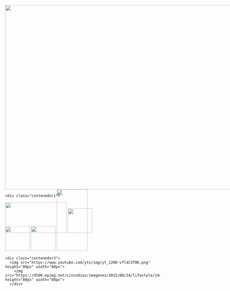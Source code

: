 <html>
  <head>
    <tittle></tittle>
 <style>
   .contenedor{
   text-aling: center;
   background: Image;
   border: 2px;
   height: 600px;
   width: 1000px;
   float: left;
   }
    .contenedor1{
   text-aling: center;
   background: whrite;
   border: 2px solid black;
   height: 300px;
   width: 250px;
   float: left;
   }
    .contenedor2{
   text-aling: center;
   background: whrite;
   border: 2px solid black;
   height: 300px;
   width: 250px;
   float: right;
   }
    .contenedor3{
   text-aling: center;
   background: whrite;
   border: 2px solid black;
   height: 300px;
   width: 250px;
   float: right;
   }
    </style>
  </head>
  <body>
    <div class="contenedor">
        <img src="https://image.freepik.com/foto-gratis/viejo-grunge-fondo-negro-gris_74190-2032.jpg" height="600" width="1000">
   
    <div class="contenedor1">
  <img src="https://66.media.tumblr.com/958c5daab6054c651fe26cc5f741ce02/tumblr_mhg36htcr61qhr3m2o1_400.jpg" height="100px" width="200px">
<img src="https://images.immediate.co.uk/volatile/sites/3/2017/06/97418.jpg?quality=90&resize=620,413" height="80px" width="80px">
   </div>
   
    <div class="contenedor2">
  <img src="https://static.wixstatic.com/media/b6812f_1e68766f2ff44bae9f3df342675f6204~mv2.png" height="80px" width="80px"> 
  <img src="https://www.facebook.com/images/fb_icon_325x325.png" height="80px" width="80px"> 
  <img src="https://cdn.images.express.co.uk/img/dynamic/59/590x/Gmail-Hotmail-and-Yahoo-How-to-set-up-a-FREE-email-account-Are-all-emails-free-1003636.jpg?r=1534326633778" height="200px" width="100px">
   </div>
  
    <div class="contenedor3">
      <img src="https://www.youtube.com/yts/img/yt_1200-vfl4C3T0K.png" height="80px" width="80px">
        <img src="https://d500.epimg.net/cincodias/imagenes/2015/08/24/lifestyle/1440420274_400517_1440420311_noticia_normal.jpg" height="80px" width="80px">
      </div>
    
